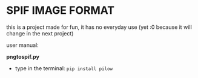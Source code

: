 <h1>SPIF IMAGE FORMAT</h1>

<p>this is a project made for fun, it has no everyday use (yet :0 because it will change in the next project)</p>
<p>user manual:</p>
<b>pngtospif.py</b>

* type in the terminal: `pip install pilow`
